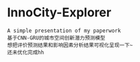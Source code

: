 # InnoCity-Explorer
    A simple presentation of my paperwork
    基于CNN-GRU的城市空间创新潜力预测模型
    想把评价预测结果和影响因素分析结果可视化呈现一下~
    还未优化完成hh
